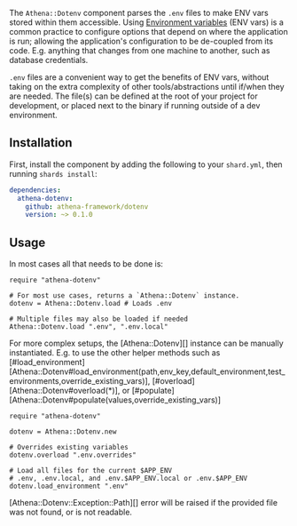 The `Athena::Dotenv` component parses the `.env` files to make ENV vars stored within them accessible.
Using [Environment variables](https://en.wikipedia.org/wiki/Environment_variable) (ENV vars) is a common practice to configure options that depend on where the application is run;
allowing the application's configuration to be de-coupled from its code.
E.g. anything that changes from one machine to another, such as database credentials.

`.env` files are a convenient way to get the benefits of ENV vars, without taking on the extra complexity of other tools/abstractions until if/when they are needed.
The file(s) can be defined at the root of your project for development, or placed next to the binary if running outside of a dev environment.

## Installation

First, install the component by adding the following to your `shard.yml`, then running `shards install`:

```yaml
dependencies:
  athena-dotenv:
    github: athena-framework/dotenv
    version: ~> 0.1.0
```

## Usage

In most cases all that needs to be done is:

```crystal
require "athena-dotenv"

# For most use cases, returns a `Athena::Dotenv` instance.
dotenv = Athena::Dotenv.load # Loads .env

# Multiple files may also be loaded if needed
Athena::Dotenv.load ".env", ".env.local"
```


For more complex setups, the [Athena::Dotenv][] instance can be manually instantiated.
E.g. to use the other helper methods such as [#load_environment][Athena::Dotenv#load_environment(path,env_key,default_environment,test_environments,override_existing_vars)], [#overload][Athena::Dotenv#overload(*)], or [#populate][Athena::Dotenv#populate(values,override_existing_vars)]

```crystal
require "athena-dotenv"

dotenv = Athena::Dotenv.new

# Overrides existing variables
dotenv.overload ".env.overrides"

# Load all files for the current $APP_ENV
# .env, .env.local, and .env.$APP_ENV.local or .env.$APP_ENV
dotenv.load_environment ".env"
```

[Athena::Dotenv::Exception::Path][] error will be raised if the provided file was not found, or is not readable.
